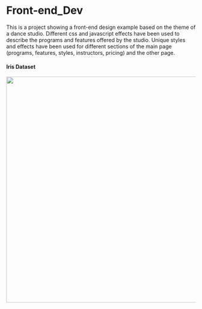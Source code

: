 # Front-end_Dev

This is a project showing a front-end design example based on the theme of a dance studio. Different css and javascript effects have been used to describe the programs and features offered by the studio. Unique styles and effects have been used for different sections of the main page (programs, features, styles, instructors, pricing) and the other page.

<h4>Iris Dataset</h4>
<img src="images/Iris.png" height="600">
